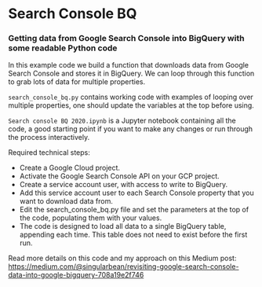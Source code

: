 # Search Console BQ
### Getting data from Google Search Console into BigQuery with some readable Python code
In this example code we build a function that downloads data from Google Search Console and stores it in BigQuery. We can loop through this function to grab lots of data for multiple properties.

`search_console_bq.py` contains working code with examples of looping over multiple properties, one should update the variables at the top before using.

`Search console BQ 2020.ipynb` is a Jupyter notebook containing all the code, a good starting point if you want to make any changes or run through the process interactively.

Required technical steps:

- Create a Google Cloud project.
- Activate the Google Search Console API on your GCP project.
- Create a service account user, with access to write to BigQuery.
- Add this service account user to each Search Console property that you want to download data from.
- Edit the search_console_bq.py file and set the parameters at the top of the code, populating them with your values.
- The code is designed to load all data to a single BigQuery table, appending each time. This table does not need to exist before the first run.

Read more details on this code and my approach on this Medium post:
https://medium.com/@singularbean/revisiting-google-search-console-data-into-google-bigquery-708a19e2f746
